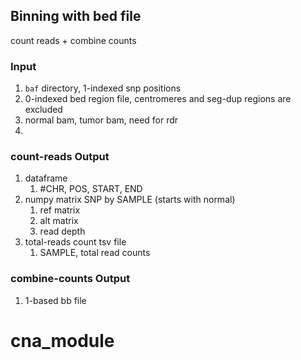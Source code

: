 ## Binning with bed file
count reads + combine counts

### Input
1. `baf` directory, 1-indexed snp positions
2. 0-indexed bed region file, centromeres and seg-dup regions are excluded
3. normal bam, tumor bam, need for rdr
4. 

### count-reads Output
1. dataframe
    1. #CHR, POS, START, END
2. numpy matrix SNP by SAMPLE (starts with normal)
    1. ref matrix
    2. alt matrix
    3. read depth
3. total-reads count tsv file
    1. SAMPLE, total read counts

### combine-counts Output
1. 1-based bb file

# cna_module
